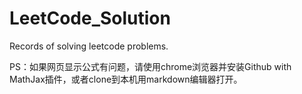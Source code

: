 # LeetCode_Solution
Records of solving leetcode problems.



PS：如果网页显示公式有问题，请使用chrome浏览器并安装Github with MathJax插件，或者clone到本机用markdown编辑器打开。